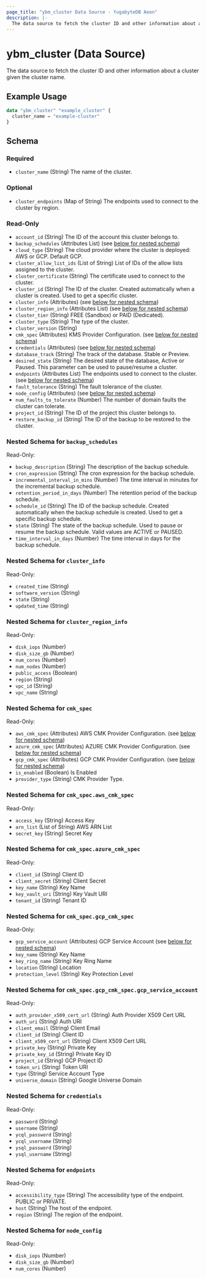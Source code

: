 ```yaml
---
page_title: "ybm_cluster Data Source - YugabyteDB Aeon"
description: |-
  The data source to fetch the cluster ID and other information about a cluster given the cluster name.
---
```


# ybm_cluster (Data Source)

The data source to fetch the cluster ID and other information about a cluster given the cluster name.


## Example Usage

```terraform
data "ybm_cluster" "example_cluster" {
  cluster_name = "example-cluster"
}
```

<!-- schema generated by tfplugindocs -->
## Schema

### Required

- `cluster_name` (String) The name of the cluster.

### Optional

- `cluster_endpoints` (Map of String) The endpoints used to connect to the cluster by region.

### Read-Only

- `account_id` (String) The ID of the account this cluster belongs to.
- `backup_schedules` (Attributes List) (see [below for nested schema](#nestedatt--backup_schedules))
- `cloud_type` (String) The cloud provider where the cluster is deployed: AWS or GCP. Default GCP.
- `cluster_allow_list_ids` (List of String) List of IDs of the allow lists assigned to the cluster.
- `cluster_certificate` (String) The certificate used to connect to the cluster.
- `cluster_id` (String) The ID of the cluster. Created automatically when a cluster is created. Used to get a specific cluster.
- `cluster_info` (Attributes) (see [below for nested schema](#nestedatt--cluster_info))
- `cluster_region_info` (Attributes List) (see [below for nested schema](#nestedatt--cluster_region_info))
- `cluster_tier` (String) FREE (Sandbox) or PAID (Dedicated).
- `cluster_type` (String) The type of the cluster.
- `cluster_version` (String)
- `cmk_spec` (Attributes) KMS Provider Configuration. (see [below for nested schema](#nestedatt--cmk_spec))
- `credentials` (Attributes) (see [below for nested schema](#nestedatt--credentials))
- `database_track` (String) The track of the database. Stable or Preview.
- `desired_state` (String) The desired state of the database, Active or Paused. This parameter can be used to pause/resume a cluster.
- `endpoints` (Attributes List) The endpoints used to connect to the cluster. (see [below for nested schema](#nestedatt--endpoints))
- `fault_tolerance` (String) The fault tolerance of the cluster.
- `node_config` (Attributes) (see [below for nested schema](#nestedatt--node_config))
- `num_faults_to_tolerate` (Number) The number of domain faults the cluster can tolerate.
- `project_id` (String) The ID of the project this cluster belongs to.
- `restore_backup_id` (String) The ID of the backup to be restored to the cluster.

<a id="nestedatt--backup_schedules"></a>
### Nested Schema for `backup_schedules`

Read-Only:

- `backup_description` (String) The description of the backup schedule.
- `cron_expression` (String) The cron expression for the backup schedule.
- `incremental_interval_in_mins` (Number) The time interval in minutes for the incremental backup schedule.
- `retention_period_in_days` (Number) The retention period of the backup schedule.
- `schedule_id` (String) The ID of the backup schedule. Created automatically when the backup schedule is created. Used to get a specific backup schedule.
- `state` (String) The state of the backup schedule. Used to pause or resume the backup schedule. Valid values are ACTIVE or PAUSED.
- `time_interval_in_days` (Number) The time interval in days for the backup schedule.


<a id="nestedatt--cluster_info"></a>
### Nested Schema for `cluster_info`

Read-Only:

- `created_time` (String)
- `software_version` (String)
- `state` (String)
- `updated_time` (String)


<a id="nestedatt--cluster_region_info"></a>
### Nested Schema for `cluster_region_info`

Read-Only:

- `disk_iops` (Number)
- `disk_size_gb` (Number)
- `num_cores` (Number)
- `num_nodes` (Number)
- `public_access` (Boolean)
- `region` (String)
- `vpc_id` (String)
- `vpc_name` (String)


<a id="nestedatt--cmk_spec"></a>
### Nested Schema for `cmk_spec`

Read-Only:

- `aws_cmk_spec` (Attributes) AWS CMK Provider Configuration. (see [below for nested schema](#nestedatt--cmk_spec--aws_cmk_spec))
- `azure_cmk_spec` (Attributes) AZURE CMK Provider Configuration. (see [below for nested schema](#nestedatt--cmk_spec--azure_cmk_spec))
- `gcp_cmk_spec` (Attributes) GCP CMK Provider Configuration. (see [below for nested schema](#nestedatt--cmk_spec--gcp_cmk_spec))
- `is_enabled` (Boolean) Is Enabled
- `provider_type` (String) CMK Provider Type.

<a id="nestedatt--cmk_spec--aws_cmk_spec"></a>
### Nested Schema for `cmk_spec.aws_cmk_spec`

Read-Only:

- `access_key` (String) Access Key
- `arn_list` (List of String) AWS ARN List
- `secret_key` (String) Secret Key


<a id="nestedatt--cmk_spec--azure_cmk_spec"></a>
### Nested Schema for `cmk_spec.azure_cmk_spec`

Read-Only:

- `client_id` (String) Client ID
- `client_secret` (String) Client Secret
- `key_name` (String) Key Name
- `key_vault_uri` (String) Key Vault URI
- `tenant_id` (String) Tenant ID


<a id="nestedatt--cmk_spec--gcp_cmk_spec"></a>
### Nested Schema for `cmk_spec.gcp_cmk_spec`

Read-Only:

- `gcp_service_account` (Attributes) GCP Service Account (see [below for nested schema](#nestedatt--cmk_spec--gcp_cmk_spec--gcp_service_account))
- `key_name` (String) Key Name
- `key_ring_name` (String) Key Ring Name
- `location` (String) Location
- `protection_level` (String) Key Protection Level

<a id="nestedatt--cmk_spec--gcp_cmk_spec--gcp_service_account"></a>
### Nested Schema for `cmk_spec.gcp_cmk_spec.gcp_service_account`

Read-Only:

- `auth_provider_x509_cert_url` (String) Auth Provider X509 Cert URL
- `auth_uri` (String) Auth URI
- `client_email` (String) Client Email
- `client_id` (String) Client ID
- `client_x509_cert_url` (String) Client X509 Cert URL
- `private_key` (String) Private Key
- `private_key_id` (String) Private Key ID
- `project_id` (String) GCP Project ID
- `token_uri` (String) Token URI
- `type` (String) Service Account Type
- `universe_domain` (String) Google Universe Domain




<a id="nestedatt--credentials"></a>
### Nested Schema for `credentials`

Read-Only:

- `password` (String)
- `username` (String)
- `ycql_password` (String)
- `ycql_username` (String)
- `ysql_password` (String)
- `ysql_username` (String)


<a id="nestedatt--endpoints"></a>
### Nested Schema for `endpoints`

Read-Only:

- `accessibility_type` (String) The accessibility type of the endpoint. PUBLIC or PRIVATE.
- `host` (String) The host of the endpoint.
- `region` (String) The region of the endpoint.


<a id="nestedatt--node_config"></a>
### Nested Schema for `node_config`

Read-Only:

- `disk_iops` (Number)
- `disk_size_gb` (Number)
- `num_cores` (Number)
